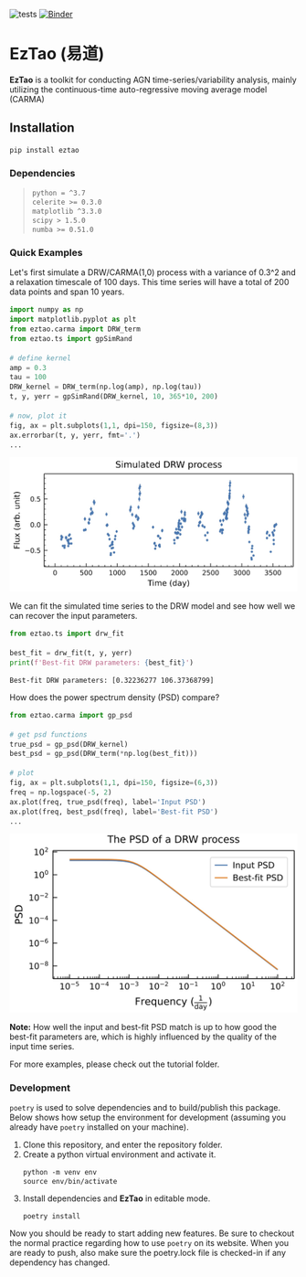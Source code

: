 ![tests](https://github.com/ywx649999311/EzTao/workflows/tests/badge.svg)
[![Binder](https://mybinder.org/badge_logo.svg)](https://mybinder.org/v2/gh/ywx649999311/EzTao/v0.2.3?filepath=tutorials)
# EzTao (易道)
**EzTao** is a toolkit for conducting AGN time-series/variability analysis, mainly utilizing the continuous-time auto-regressive moving average model (CARMA)

## Installation
```
pip install eztao
```
### Dependencies
>```
>python = ^3.7
>celerite >= 0.3.0
>matplotlib ^3.3.0
>scipy > 1.5.0
>numba >= 0.51.0
>```

### Quick Examples
Let's first simulate a DRW/CARMA(1,0) process with a variance of 0.3^2 and a relaxation timescale of 100 days. This time series will have a total of 200 data points and span 10 years.
```python
import numpy as np
import matplotlib.pyplot as plt
from eztao.carma import DRW_term
from eztao.ts import gpSimRand

# define kernel
amp = 0.3
tau = 100
DRW_kernel = DRW_term(np.log(amp), np.log(tau))
t, y, yerr = gpSimRand(DRW_kernel, 10, 365*10, 200)

# now, plot it
fig, ax = plt.subplots(1,1, dpi=150, figsize=(8,3))
ax.errorbar(t, y, yerr, fmt='.')
...
```
![drw_sim](include/DRW_sim.jpg)

We can fit the simulated time series to the DRW model and see how well we can recover the input parameters.
```python
from eztao.ts import drw_fit

best_fit = drw_fit(t, y, yerr)
print(f'Best-fit DRW parameters: {best_fit}')
```
```shell
Best-fit DRW parameters: [0.32236277 106.37368799]
```

How does the power spectrum density (PSD) compare?
```python
from eztao.carma import gp_psd

# get psd functions
true_psd = gp_psd(DRW_kernel)
best_psd = gp_psd(DRW_term(*np.log(best_fit)))

# plot
fig, ax = plt.subplots(1,1, dpi=150, figsize=(6,3))
freq = np.logspace(-5, 2)
ax.plot(freq, true_psd(freq), label='Input PSD')
ax.plot(freq, best_psd(freq), label='Best-fit PSD')
...
```
![drw_psd](include/drw_psd.jpg)

__Note:__ How well the input and best-fit PSD match is up to how good the best-fit parameters are, which is highly influenced by the quality of the input time series. 

For more examples, please check out the tutorial folder. 

### Development
`poetry` is used to solve dependencies and to build/publish this package. Below shows how setup the environment for development (assuming you already have `poetry` installed on your machine). 

1. Clone this repository, and enter the repository folder.
2. Create a python virtual environment and activate it. 
    ```
    python -m venv env
    source env/bin/activate
    ```
3. Install dependencies and **EzTao** in editable mode.
   ```
   poetry install
   ```

Now you should be ready to start adding new features. Be sure to checkout the normal practice regarding how to use `poetry` on its website. When you are ready to push, also make sure the poetry.lock file is checked-in if any dependency has changed. 

